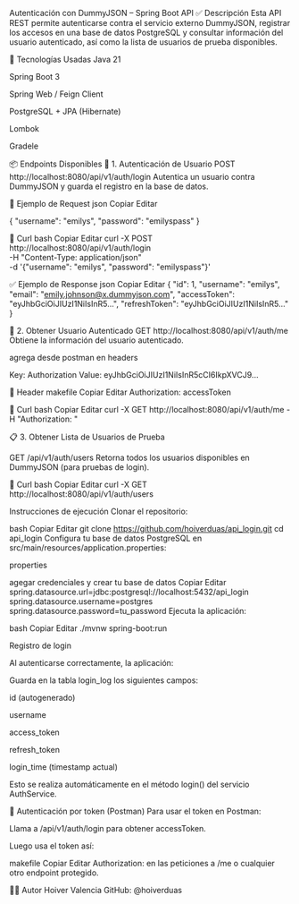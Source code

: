 Autenticación con DummyJSON – Spring Boot API
✅ Descripción
Esta API REST permite autenticarse contra el servicio externo DummyJSON, registrar los accesos en una base de datos PostgreSQL y consultar información del usuario autenticado, así como la lista de usuarios de prueba disponibles.

🚀 Tecnologías Usadas
Java 21

Spring Boot 3

Spring Web / Feign Client

PostgreSQL + JPA (Hibernate)

Lombok

Gradele

📦 Endpoints Disponibles
🔐 1. Autenticación de Usuario
POST  http://localhost:8080/api/v1/auth/login
Autentica un usuario contra DummyJSON y guarda el registro en la base de datos.

🧾 Ejemplo de Request
json
Copiar
Editar

{
  "username": "emilys",
  "password": "emilyspass"
}

🧪 Curl
bash
Copiar
Editar
curl -X POST http://localhost:8080/api/v1/auth/login \
  -H "Content-Type: application/json" \
  -d '{"username": "emilys", "password": "emilyspass"}'
  
✅ Ejemplo de Response
json
Copiar
Editar
{
  "id": 1,
  "username": "emilys",
  "email": "emily.johnson@x.dummyjson.com",
  "accessToken": "eyJhbGciOiJIUzI1NiIsInR5...",
  "refreshToken": "eyJhbGciOiJIUzI1NiIsInR5..."
}


👤 2. Obtener Usuario Autenticado
GET  http://localhost:8080/api/v1/auth/me
Obtiene la información del usuario autenticado.

agrega  desde postman en headers

Key: Authorization
Value: eyJhbGciOiJIUzI1NiIsInR5cCI6IkpXVCJ9...

🔐 Header
makefile
Copiar
Editar
Authorization: accessToken

🧪 Curl
bash
Copiar
Editar
curl -X GET http://localhost:8080/api/v1/auth/me
  -H "Authorization: <accessToken>"


  
📋 3. Obtener Lista de Usuarios de Prueba

GET /api/v1/auth/users
Retorna todos los usuarios disponibles en DummyJSON (para pruebas de login).

🧪 Curl
bash
Copiar
Editar
curl -X GET http://localhost:8080/api/v1/auth/users


Instrucciones de ejecución
Clonar el repositorio:

bash
Copiar
Editar
git clone https://github.com/hoiverduas/api_login.git
cd api_login
Configura tu base de datos PostgreSQL en src/main/resources/application.properties:

properties

agegar credenciales y crear tu base de datos 
Copiar
Editar
spring.datasource.url=jdbc:postgresql://localhost:5432/api_login
spring.datasource.username=postgres
spring.datasource.password=tu_password
Ejecuta la aplicación:

bash
Copiar
Editar
./mvnw spring-boot:run




Registro de login

Al autenticarse correctamente, la aplicación:

Guarda en la tabla login_log los siguientes campos:

id (autogenerado)

username

access_token

refresh_token

login_time (timestamp actual)

Esto se realiza automáticamente en el método login() del servicio AuthService.

🧪 Autenticación por token (Postman)
Para usar el token en Postman:

Llama a /api/v1/auth/login para obtener accessToken.

Luego usa el token así:

makefile
Copiar
Editar
Authorization:  <accessToken>
en las peticiones a /me o cualquier otro endpoint protegido.

👨‍💻 Autor
Hoiver Valencia
GitHub: @hoiverduas


